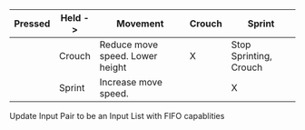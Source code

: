 |Pressed | Held -> |Movement|Crouch|Sprint|
|---|---|---|---|---|
||Crouch|Reduce move speed. Lower height |X| Stop Sprinting, Crouch|
||Sprint|Increase move speed.| |X|



Update Input Pair to be an Input List with FIFO capablities